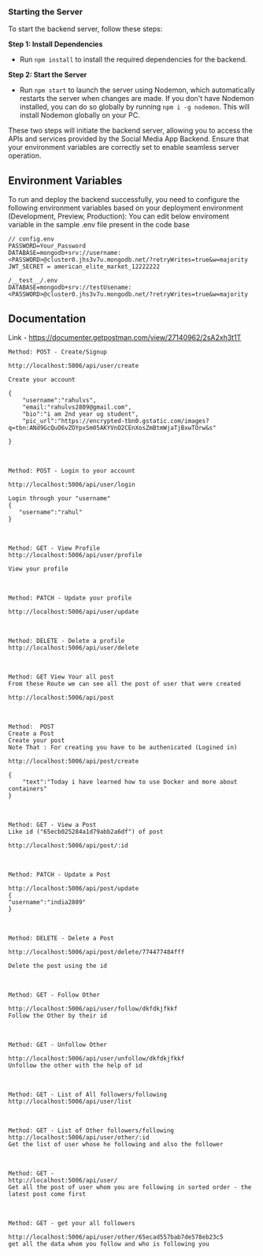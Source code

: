 ### Starting the Server

To start the backend server, follow these steps:

**Step 1: Install Dependencies**

- Run `npm install` to install the required dependencies for the backend.

**Step 2: Start the Server**

- Run `npm start` to launch the server using Nodemon, which automatically restarts the server when changes are made. If you don't have Nodemon installed, you can do so globally by running `npm i -g nodemon`. This will install Nodemon globally on your PC.

These two steps will initiate the backend server, allowing you to access the APIs and services provided by the Social Media App Backend. Ensure that your environment variables are correctly set to enable seamless server operation.

## Environment Variables

To run and deploy the backend successfully, you need to configure the following environment variables based on your deployment environment (Development, Preview, Production):
You can edit below enviroment variable in the sample .env file present in the code base

```
// config.env
PASSWORD=Your_Password
DATABASE=mongodb+srv://username:<PASSWORD>@cluster0.jhs3v7u.mongodb.net/?retryWrites=true&w=majority
JWT_SECRET = american_elite_market_12222222

/__test__/.env
DATABASE=mongodb+srv://testUsename:<PASSWORD>@cluster0.jhs3v7u.mongodb.net/?retryWrites=true&w=majority

```

## Documentation 
Link - https://documenter.getpostman.com/view/27140962/2sA2xh3t1T
```
Method: POST - Create/Signup

http://localhost:5006/api/user/create

Create your account

{
    "username":"rahulvs",
    "email:"rahulvs2809@gmail.com",
    "bio":"i am 2nd year ug student",
    "pic_url":"https://encrypted-tbn0.gstatic.com/images?q=tbn:ANd9GcQuO6vZOYpxSm05AKYVnO2CEnXosZmBtmWjaTjBxwTOrw&s"
    
}

```

<br>


```
Method: POST - Login to your account

http://localhost:5006/api/user/login

Login through your "username"
{
   "username":"rahul"
}

```

<br>


```
Method: GET - View Profile
http://localhost:5006/api/user/profile

View your profile
```

<br>


```
Method: PATCH - Update your profile

http://localhost:5006/api/user/update

```

<br>


```
Method: DELETE - Delete a profile
http://localhost:5006/api/user/delete

```

<br>


```
Method: GET View Your all post
From these Route we can see all the post of user that were created

http://localhost:5006/api/post

```

<br>

```
Method:  POST
Create a Post
Create your post 
Note That : For creating you have to be authenicated (Logined in)

http://localhost:5006/api/post/create

{
    "text":"Today i have learned how to use Docker and more about containers"
}

```

<br>

```
Method: GET - View a Post
Like id ("65ecb025284a1d79abb2a6df") of post

http://localhost:5006/api/post/:id

```


<br>

```
Method: PATCH - Update a Post

http://localhost:5006/api/post/update
{
"username":"india2809"
}

```

<br>


```
Method: DELETE - Delete a Post

http://localhost:5006/api/post/delete/774477484fff

Delete the post using the id

```



<br>


```
Method: GET - Follow Other

http://localhost:5006/api/user/follow/dkfdkjfkkf
Follow the Other by their id
```

<br>

```
Method: GET - Unfollow Other

http://localhost:5006/api/user/unfollow/dkfdkjfkkf
Unfollow the other with the help of id
```

<br>

```
Method: GET - List of All followers/following
http://localhost:5006/api/user/list

```

<br>


```
Method: GET - List of Other followers/following
http://localhost:5006/api/user/other/:id
Get the list of user whose he following and also the follower
```


<br>

```
Method: GET - 
http://localhost:5006/api/user/
Get all the post of user whom you are following in sorted order - the latest post come first
```

<br>


```
Method: GET - get your all followers

http://localhost:5006/api/user/other/65ecad557bab7de578eb23c5
get all the data whom you follow and who is following you

```


